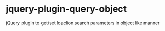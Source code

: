 jquery-plugin-query-object
==========================

jQuery plugin to get/set loaclion.search parameters in object like manner
